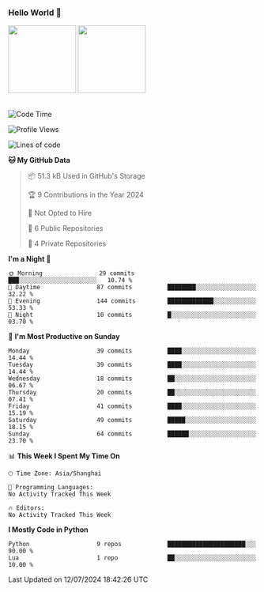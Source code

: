 ### Hello World 👋
<img align="" height="137px" src="https://github-readme-stats.vercel.app/api?username=myhMARS&hide_title=true&hide_border=true&show_icons=trueline_height=21&text_color=000&icon_color=000&bg_color=0,ea6161,ffc64d,fffc4d,52fa5a&theme=graywhite" /> </div>
<img align="" height="137px" src="https://github-readme-stats-git-masterrstaa-rickstaa.vercel.app/api/top-langs/?username=myhMARS&hide_title=true&hide_border=true&layout=compact&langs_count=6&text_color=000&icon_color=fff&bg_color=0,52fa5a,4dfcff,c64dff&theme=graywhite" /><br><br>

<!--START_SECTION:waka-->
![Code Time](http://img.shields.io/badge/Code%20Time-312%20hrs%2039%20mins-blue)

![Profile Views](http://img.shields.io/badge/Profile%20Views-0-blue)

![Lines of code](https://img.shields.io/badge/From%20Hello%20World%20I%27ve%20Written-214.6%20thousand%20lines%20of%20code-blue)

**🐱 My GitHub Data** 

> 📦 51.3 kB Used in GitHub's Storage 
 > 
> 🏆 9 Contributions in the Year 2024
 > 
> 🚫 Not Opted to Hire
 > 
> 📜 6 Public Repositories 
 > 
> 🔑 4 Private Repositories 
 > 
**I'm a Night 🦉** 

```text
🌞 Morning                29 commits          ███░░░░░░░░░░░░░░░░░░░░░░   10.74 % 
🌆 Daytime                87 commits          ████████░░░░░░░░░░░░░░░░░   32.22 % 
🌃 Evening                144 commits         █████████████░░░░░░░░░░░░   53.33 % 
🌙 Night                  10 commits          █░░░░░░░░░░░░░░░░░░░░░░░░   03.70 % 
```
📅 **I'm Most Productive on Sunday** 

```text
Monday                   39 commits          ████░░░░░░░░░░░░░░░░░░░░░   14.44 % 
Tuesday                  39 commits          ████░░░░░░░░░░░░░░░░░░░░░   14.44 % 
Wednesday                18 commits          ██░░░░░░░░░░░░░░░░░░░░░░░   06.67 % 
Thursday                 20 commits          ██░░░░░░░░░░░░░░░░░░░░░░░   07.41 % 
Friday                   41 commits          ████░░░░░░░░░░░░░░░░░░░░░   15.19 % 
Saturday                 49 commits          █████░░░░░░░░░░░░░░░░░░░░   18.15 % 
Sunday                   64 commits          ██████░░░░░░░░░░░░░░░░░░░   23.70 % 
```


📊 **This Week I Spent My Time On** 

```text
🕑︎ Time Zone: Asia/Shanghai

💬 Programming Languages: 
No Activity Tracked This Week

🔥 Editors: 
No Activity Tracked This Week
```

**I Mostly Code in Python** 

```text
Python                   9 repos             ██████████████████████░░░   90.00 % 
Lua                      1 repo              ██░░░░░░░░░░░░░░░░░░░░░░░   10.00 % 
```




 Last Updated on 12/07/2024 18:42:26 UTC
<!--END_SECTION:waka-->

<!--
**myhMARS/myhMARS** is a ✨ _special_ ✨ repository because its `README.md` (this file) appears on your GitHub profile.

Here are some ideas to get you started:

- 🔭 I’m currently working on ...
- 🌱 I’m currently learning ...
- 👯 I’m looking to collaborate on ...
- 🤔 I’m looking for help with ...
- 💬 Ask me about ...
- 📫 How to reach me: ...
- 😄 Pronouns: ...
- ⚡ Fun fact: ...
-->
